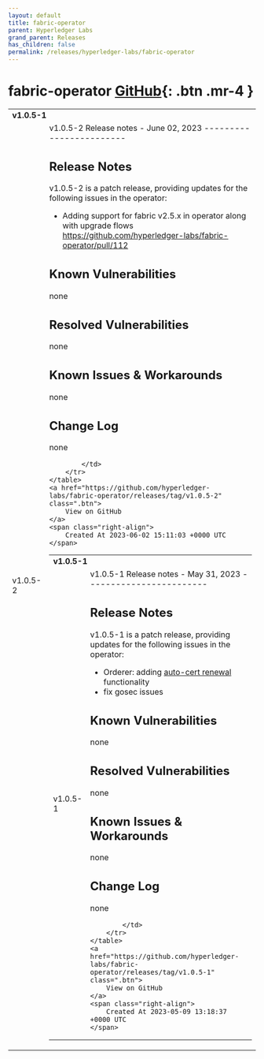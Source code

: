 ```yaml
---
layout: default
title: fabric-operator
parent: Hyperledger Labs
grand_parent: Releases
has_children: false
permalink: /releases/hyperledger-labs/fabric-operator
---
```


# fabric-operator <span class="fs-3 right-align">[GitHub](https://github.com/hyperledger-labs/fabric-operator){: .btn .mr-4 }</span>


<div>
    <table>
        <tr>
            <td colspan="2">
                <b>
                    v1.0.5-1
                </b>
            </td>
        </tr>
        <tr>
            <td>
                <span class="chip">
                    v1.0.5-2
                </span>
            </td>
            <td>
                v1.0.5-2 Release notes - June 02, 2023
------------------------

Release Notes
-------------

v1.0.5-2 is a patch release, providing updates for the following issues in the operator: 

- Adding support for fabric v2.5.x in operator along with upgrade flows https://github.com/hyperledger-labs/fabric-operator/pull/112

Known Vulnerabilities
---------------------
none

Resolved Vulnerabilities
------------------------
none

Known Issues & Workarounds
--------------------------
none

Change Log
----------
none

            </td>
        </tr>
    </table>
    <a href="https://github.com/hyperledger-labs/fabric-operator/releases/tag/v1.0.5-2" class=".btn">
        View on GitHub
    </a>
    <span class="right-align">
        Created At 2023-06-02 15:11:03 +0000 UTC
    </span>
</div>

<div>
    <table>
        <tr>
            <td colspan="2">
                <b>
                    v1.0.5-1
                </b>
            </td>
        </tr>
        <tr>
            <td>
                <span class="chip">
                    v1.0.5-1
                </span>
            </td>
            <td>
                v1.0.5-1 Release notes - May 31, 2023
------------------------

Release Notes
-------------

v1.0.5-1 is a patch release, providing updates for the following issues in the operator: 

- Orderer: adding [auto-cert renewal](https://github.com/hyperledger-labs/fabric-operator/pull/108) functionality 
- fix gosec issues

Known Vulnerabilities
---------------------
none

Resolved Vulnerabilities
------------------------
none

Known Issues & Workarounds
--------------------------
none

Change Log
----------
none

            </td>
        </tr>
    </table>
    <a href="https://github.com/hyperledger-labs/fabric-operator/releases/tag/v1.0.5-1" class=".btn">
        View on GitHub
    </a>
    <span class="right-align">
        Created At 2023-05-09 13:18:37 +0000 UTC
    </span>
</div>

